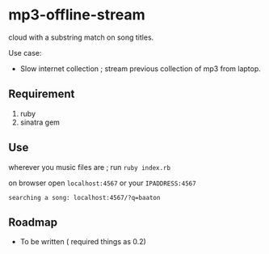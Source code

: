 mp3-offline-stream
=================

cloud with a substring match on song titles.

Use case:
- Slow internet collection ; stream previous collection of mp3 from laptop.

## Requirement

1. ruby
2. sinatra gem

## Use

wherever you music files are ; run `ruby index.rb`

on browser open `localhost:4567` or your `IPADDRESS:4567`

```
searching a song: localhost:4567/?q=baaton
```


## Roadmap

- To be written ( required things as 0.2)
